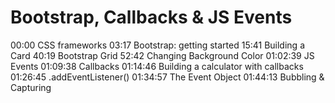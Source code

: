 # Bootstrap, Callbacks & JS Events

00:00 CSS frameworks
03:17 Bootstrap: getting started
15:41 Building a Card
40:19 Bootstrap Grid
52:42 Changing Background Color
01:02:39 JS Events
01:09:38 Callbacks
01:14:46 Building a calculator with callbacks
01:26:45 .addEventListener()
01:34:57 The Event Object
01:44:13 Bubbling & Capturing
